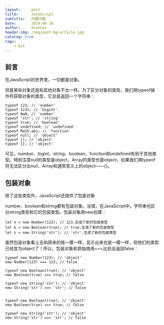 ```yaml
---
layout:     post
title:      JavaScript
subtitle:   内置对象
date:       2024-06-10
author:     XiaoLei
header-img: /img/post-bg-article.jpg
catalog: true
tags:
    - Git
---
```

## 前言
在JavaScript的世界里，一切都是对象。

但是某些对象还是和其他对象不太一样。为了区分对象的类型，我们用typeof操作符获取对象的类型，它总是返回一个字符串：
```
typeof 123; // 'number'
typeof 123n; // 'bigint'
typeof NaN; // 'number'
typeof 'str'; // 'string'
typeof true; // 'boolean'
typeof undefined; // 'undefined'
typeof Math.abs; // 'function'
typeof null; // 'object'
typeof []; // 'object'
typeof {}; // 'object'
```
可见，number、bigint、string、boolean、function和undefined有别于其他类型。特别注意null的类型是object，Array的类型也是object，如果我们用typeof将无法区分出null、Array和通常意义上的object——{}。

## 包装对象
除了这些类型外，JavaScript还提供了包装对象

number、boolean和string都有包装对象。没错，在JavaScript中，字符串也区分string类型和它的包装类型。包装对象用new创建：
```
let n = new Number(123); // 123,生成了新的包装类型
let b = new Boolean(true); // true,生成了新的包装类型
let s = new String('str'); // 'str',生成了新的包装类型
```
虽然包装对象看上去和原来的值一模一样，显示出来也是一模一样，但他们的类型已经变为object了！所以，包装对象和原始值用===比较会返回false：
```
typeof new Number(123); // 'object'
new Number(123) === 123; // false

typeof new Boolean(true); // 'object'
new Boolean(true) === true; // false

typeof new String('str'); // 'object'
new String('str') === 'str'; // false


typeof new Boolean(true); // 'object'
new Boolean(true) === true; // false

typeof new String('str'); // 'object'
new String('str') === 'str'; // false
```
